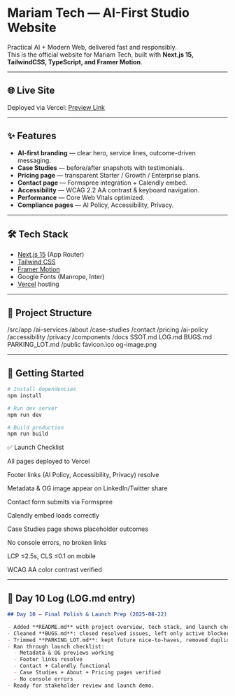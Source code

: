 # Mariam Tech — AI-First Studio Website

Practical AI + Modern Web, delivered fast and responsibly.  
This is the official website for Mariam Tech, built with **Next.js 15, TailwindCSS, TypeScript, and Framer Motion**.

---

## 🌐 Live Site

Deployed via Vercel: [Preview Link](https://your-vercel-preview.vercel.app)

---

## ✨ Features

- **AI-first branding** — clear hero, service lines, outcome-driven messaging.
- **Case Studies** — before/after snapshots with testimonials.
- **Pricing page** — transparent Starter / Growth / Enterprise plans.
- **Contact page** — Formspree integration + Calendly embed.
- **Accessibility** — WCAG 2.2 AA contrast & keyboard navigation.
- **Performance** — Core Web Vitals optimized.
- **Compliance pages** — AI Policy, Accessibility, Privacy.

---

## 🛠 Tech Stack

- [Next.js 15](https://nextjs.org/) (App Router)
- [Tailwind CSS](https://tailwindcss.com/)
- [Framer Motion](https://www.framer.com/motion/)
- Google Fonts (Manrope, Inter)
- [Vercel](https://vercel.com/) hosting

---

## 📂 Project Structure

/src/app
/ai-services
/about
/case-studies
/contact
/pricing
/ai-policy
/accessibility
/privacy
/components
/docs
SSOT.md
LOG.md
BUGS.md
PARKING_LOT.md
/public
favicon.ico
og-image.png

---

## 🚀 Getting Started

```bash
# Install dependencies
npm install

# Run dev server
npm run dev

# Build production
npm run build
```

✅ Launch Checklist

All pages deployed to Vercel

Footer links (AI Policy, Accessibility, Privacy) resolve

Metadata & OG image appear on LinkedIn/Twitter share

Contact form submits via Formspree

Calendly embed loads correctly

Case Studies page shows placeholder outcomes

No console errors, no broken links

LCP ≤2.5s, CLS ≤0.1 on mobile

WCAG AA color contrast verified

---

## 📑 Day 10 Log (LOG.md entry)

```md
## Day 10 — Final Polish & Launch Prep (2025-08-22)

- Added **README.md** with project overview, tech stack, and launch checklist.
- Cleaned **BUGS.md**: closed resolved issues, left only active blockers.
- Trimmed **PARKING_LOT.md**: kept future nice-to-haves, removed duplicates.
- Ran through launch checklist:
  - Metadata & OG previews working
  - Footer links resolve
  - Contact + Calendly functional
  - Case Studies + About + Pricing pages verified
  - No console errors
- Ready for stakeholder review and launch demo.
```
